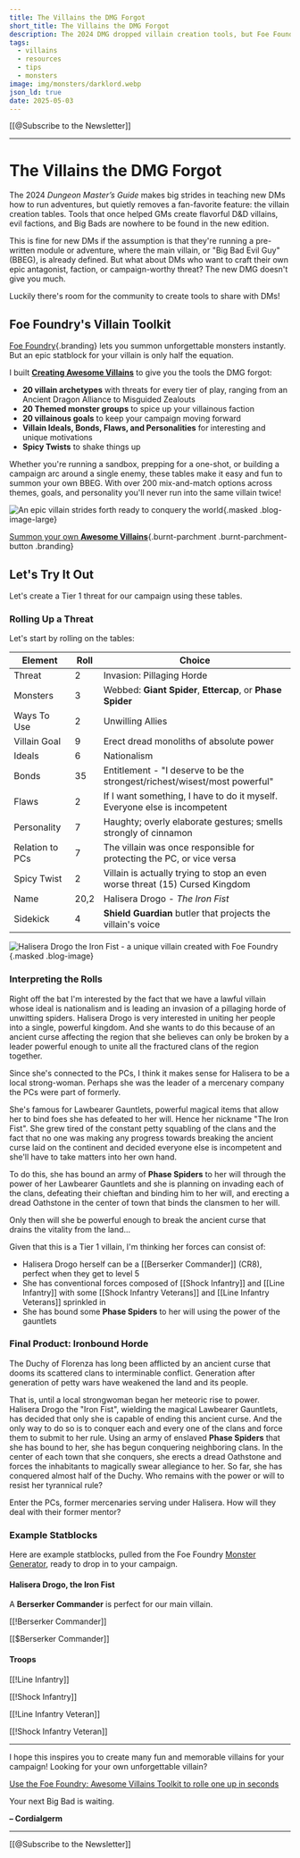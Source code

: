 ```yaml
---
title: The Villains the DMG Forgot
short_title: The Villains the DMG Forgot
description: The 2024 DMG dropped villain creation tools, but Foe Foundry has you covered. Create flavorful D&D villains with goals, minions, and motivations.
tags:
  - villains
  - resources
  - tips
  - monsters
image: img/monsters/darklord.webp
json_ld: true
date: 2025-05-03
---
```


[[@Subscribe to the Newsletter]]

---

# The Villains the DMG Forgot

The 2024 *Dungeon Master’s Guide* makes big strides in teaching new DMs how to run adventures, but quietly removes a fan-favorite feature: the villain creation tables. Tools that once helped GMs create flavorful D&D villains, evil factions, and Big Bads are nowhere to be found in the new edition.  

This is fine for new DMs if the assumption is that they're running a pre-written module or adventure, where the main villain, or "Big Bad Evil Guy" (BBEG), is already defined. But what about DMs who want to craft their own epic antagonist, faction, or campaign-worthy threat? The new DMG doesn't give you much.  

Luckily there's room for the community to create tools to share with DMs!

## Foe Foundry's Villain Toolkit

[Foe Foundry](https://foefoundry.com){.branding} lets you summon unforgettable monsters instantly. But an epic statblock for your villain is only half the equation.  

I built [**Creating Awesome Villains**](../families/villains.md) to give you the tools the DMG forgot:

- **20 villain archetypes** with threats for every tier of play, ranging from an Ancient Dragon Alliance to Misguided Zealouts 
- **20 Themed monster groups** to spice up your villainous faction
- **20 villainous goals** to keep your campaign moving forward
- **Villain Ideals, Bonds, Flaws, and Personalities** for interesting and unique motivations
- **Spicy Twists** to shake things up

Whether you're running a sandbox, prepping for a one-shot, or building a campaign arc around a single enemy, these tables make it easy and fun to summon your own BBEG. With over 200 mix-and-match options across themes, goals, and personality you'll never run into the same villain twice!

![An epic villain strides forth ready to conquery the world](../img/monsters/darklord.webp){.masked .blog-image-large}

[Summon your own **Awesome Villains**](../families/villains.md){.burnt-parchment .burnt-parchment-button .branding}

## Let's Try It Out

Let's create a Tier 1 threat for our campaign using these tables.

### Rolling Up a Threat

Let's start by rolling on the tables:

| Element | Roll | Choice                   |
| ------------|------|--------------------------|
| Threat      | 2  | Invasion: Pillaging Horde |
| Monsters    | 3  | Webbed: **Giant Spider**, **Ettercap**, or **Phase Spider** |
| Ways To Use | 2  | Unwilling Allies |
| Villain Goal| 9  | Erect dread monoliths of absolute power |
| Ideals      | 6  | Nationalism |
| Bonds       | 35 | Entitlement - "I deserve to be the strongest/richest/wisest/most powerful" |
| Flaws       | 2  | If I want something, I have to do it myself. Everyone else is incompetent |
| Personality | 7  | Haughty; overly elaborate gestures; smells strongly of cinnamon |
| Relation to PCs|7| The villain was once responsible for protecting the PC, or vice versa |
| Spicy Twist | 2  | Villain is actually trying to stop an even worse threat (15) Cursed Kingdom |
| Name        |20,2| Halisera Drogo - *The Iron Fist* |
| Sidekick    | 4  | **Shield Guardian** butler that projects the villain's voice |

![Halisera Drogo the Iron Fist - a unique villain created with Foe Foundry](../img/monsters/dwarf_fighter_1.webp){.masked .blog-image}

### Interpreting the Rolls

Right off the bat I'm interested by the fact that we have a lawful villain whose ideal is nationalism and is leading an invasion of a pillaging horde of unwitting spiders. Halisera Drogo is very interested in uniting her people into a single, powerful kingdom. And she wants to do this because of an ancient curse affecting the region that she believes can only be broken by a leader powerful enough to unite all the fractured clans of the region together.  

Since she's connected to the PCs, I think it makes sense for Halisera to be a local strong-woman. Perhaps she was the leader of a mercenary company the PCs were part of formerly.  

She's famous for Lawbearer Gauntlets, powerful magical items that allow her to bind foes she has defeated to her will. Hence her nickname "The Iron Fist". She grew tired of the constant petty squabling of the clans and the fact that no one was making any progress towards breaking the ancient curse laid on the continent and decided everyone else is incompetent and she'll have to take matters into her own hand.  

To do this, she has bound an army of **Phase Spiders** to her will through the power of her Lawbearer Gauntlets and she is planning on invading each of the clans, defeating their chieftan and binding him to her will, and erecting a dread Oathstone in the center of town that binds the clansmen to her will.  

Only then will she be powerful enough to break the ancient curse that drains the vitality from the land...  

Given that this is a Tier 1 villain, I'm thinking her forces can consist of:

- Halisera Drogo herself can be a [[Berserker Commander]] (CR8), perfect when they get to level 5
- She has conventional forces composed of [[Shock Infantry]] and [[Line Infantry]] with some [[Shock Infantry Veterans]] and [[Line Infantry Veterans]] sprinkled in
- She has bound some **Phase Spiders** to her will using the power of the gauntlets

### Final Product: Ironbound Horde

The Duchy of Florenza has long been afflicted by an ancient curse that dooms its scattered clans to interminable conflict. Generation after generation of petty wars have weakened the land and its people.  

That is, until a local strongwoman began her meteoric rise to power. Halisera Drogo the "Iron Fist", wielding the magical Lawbearer Gauntlets, has decided that only she is capable of ending this ancient curse. And the only way to do so is to conquer each and every one of the clans and force them to submit to her rule. Using an army of enslaved **Phase Spiders** that she has bound to her, she has begun conquering neighboring clans. In the center of each town that she conquers, she erects a dread Oathstone and forces the inhabitants to magically swear allegiance to her. So far, she has conquered almost half of the Duchy. Who remains with the power or will to resist her tyrannical rule?

Enter the PCs, former mercenaries serving under Halisera. How will they deal with their former mentor?

### Example Statblocks

Here are example statblocks, pulled from the Foe Foundry [Monster Generator](../generate/index.md), ready to drop in to your campaign.

#### Halisera Drogo, the Iron Fist

A **Berserker Commander** is perfect for our main villain.

[[!Berserker Commander]]

[[$Berserker Commander]]

#### Troops

[[!Line Infantry]]

[[!Shock Infantry]]

[[!Line Infantry Veteran]]

[[!Shock Infantry Veteran]]

---

I hope this inspires you to create many fun and memorable villains for your campaign! Looking for your own unforgettable villain?

[Use the Foe Foundry: Awesome Villains Toolkit to rolle one up in seconds](../families/villains.md)

Your next Big Bad is waiting.

**– Cordialgerm**

---

[[@Subscribe to the Newsletter]]
